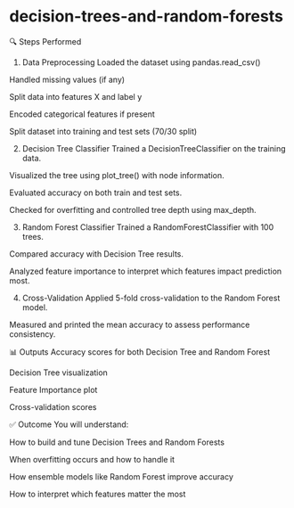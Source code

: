 # decision-trees-and-random-forests

🔍 Steps Performed

1. Data Preprocessing
Loaded the dataset using pandas.read_csv()

Handled missing values (if any)

Split data into features X and label y

Encoded categorical features if present

Split dataset into training and test sets (70/30 split)

2. Decision Tree Classifier
Trained a DecisionTreeClassifier on the training data.

Visualized the tree using plot_tree() with node information.

Evaluated accuracy on both train and test sets.

Checked for overfitting and controlled tree depth using max_depth.

3. Random Forest Classifier
Trained a RandomForestClassifier with 100 trees.

Compared accuracy with Decision Tree results.

Analyzed feature importance to interpret which features impact prediction most.

4. Cross-Validation
Applied 5-fold cross-validation to the Random Forest model.

Measured and printed the mean accuracy to assess performance consistency.

📊 Outputs
Accuracy scores for both Decision Tree and Random Forest

Decision Tree visualization

Feature Importance plot

Cross-validation scores

✅ Outcome
You will understand:

How to build and tune Decision Trees and Random Forests

When overfitting occurs and how to handle it

How ensemble models like Random Forest improve accuracy

How to interpret which features matter the most

